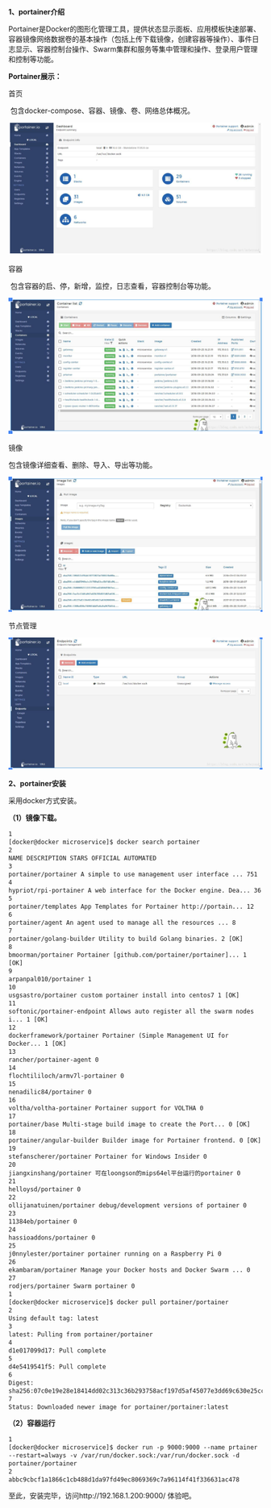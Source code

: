 **1、portainer介绍**

​    Portainer是Docker的图形化管理工具，提供状态显示面板、应用模板快速部署、容器镜像网络数据卷的基本操作（包括上传下载镜像，创建容器等操作）、事件日志显示、容器控制台操作、Swarm集群和服务等集中管理和操作、登录用户管理和控制等功能。

 

**Portainer展示：**

 首页

​    包含docker-compose、容器、镜像、卷、网络总体概况。

![image-20221013171927900](../../../Image/image-20221013171927900.png)

容器

​    包含容器的启、停，新增，监控，日志查看，容器控制台等功能。

![image-20221013171941365](../../../Image/image-20221013171941365.png)

镜像

   包含镜像详细查看、删除、导入、导出等功能。

![image-20221013171954052](../../../Image/image-20221013171954052.png)

节点管理

![image-20221013172007308](../../../Image/image-20221013172007308.png)

**2、portainer安装**

采用docker方式安装。

**（1）镜像下载。**

```shell
1
[docker@docker microservice]$ docker search portainer
2
NAME DESCRIPTION STARS OFFICIAL AUTOMATED
3
portainer/portainer A simple to use management user interface ... 751
4
hypriot/rpi-portainer A web interface for the Docker engine. Dea... 36
5
portainer/templates App Templates for Portainer http://portain... 12
6
portainer/agent An agent used to manage all the resources ... 8
7
portainer/golang-builder Utility to build Golang binaries. 2 [OK]
8
bmoorman/portainer Portainer [github.com/portainer/portainer]... 1 [OK]
9
arpanpal010/portainer 1
10
usgsastro/portainer custom portainer install into centos7 1 [OK]
11
softonic/portainer-endpoint Allows auto register all the swarm nodes i... 1 [OK]
12
dockerframework/portainer Portainer (Simple Management UI for Docker... 1 [OK]
13
rancher/portainer-agent 0
14
flochtililoch/armv7l-portainer 0
15
nenadilic84/portainer 0
16
voltha/voltha-portainer Portainer support for VOLTHA 0
17
portainer/base Multi-stage build image to create the Port... 0 [OK]
18
portainer/angular-builder Builder image for Portainer frontend. 0 [OK]
19
stefanscherer/portainer Portainer for Windows Insider 0
20
jiangxinshang/portainer 可在loongson的mips64el平台运行的portainer 0
21
helloysd/portainer 0
22
ollijanatuinen/portainer debug/development versions of portainer 0
23
11384eb/portainer 0
24
hassioaddons/portainer 0
25
j0nnylester/portainer portainer running on a Raspberry Pi 0
26
ekambaram/portainer Manage your Docker hosts and Docker Swarm ... 0
27
rodjers/portainer Swarm portainer 0
1
[docker@docker microservice]$ docker pull portainer/portainer
2
Using default tag: latest
3
latest: Pulling from portainer/portainer
4
d1e017099d17: Pull complete
5
d4e5419541f5: Pull complete
6
Digest: sha256:07c0e19e28e18414dd02c313c36b293758acf197d5af45077e3dd69c630e25cc
7
Status: Downloaded newer image for portainer/portainer:latest
```

**（2）容器运行**

```shell
1
[docker@docker microservice]$ docker run -p 9000:9000 --name prtainer --restart=always -v /var/run/docker.sock:/var/run/docker.sock -d portainer/portainer
2
abbc9cbcf1a1866c1cb488d1da97fd49ec8069369c7a96114f41f336631ac478
```

至此，安装完毕，访问http://192.168.1.200:9000/ 体验吧。